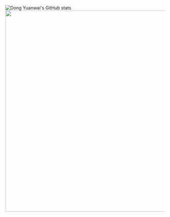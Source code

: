 ![Dong Yuanwai's GitHub stats](https://github-readme-stats.vercel.app/api?username=fanchaot&show_icons=true)<img src="https://pica.zhimg.com/50/v2-0beb230f62ddc0ef922fbf189f4f0804_720w.jpg?source=1940ef5c" data-rawwidth="635" data-rawheight="256" data-size="normal" data-caption="" data-default-watermark-src="https://pica.zhimg.com/50/v2-ea39e27062a0fb206e43ba06c7143e40_720w.jpg?source=1940ef5c" class="origin_image zh-lightbox-thumb" width="635" data-original="https://pic1.zhimg.com/v2-0beb230f62ddc0ef922fbf189f4f0804_r.jpg?source=1940ef5c"/>
